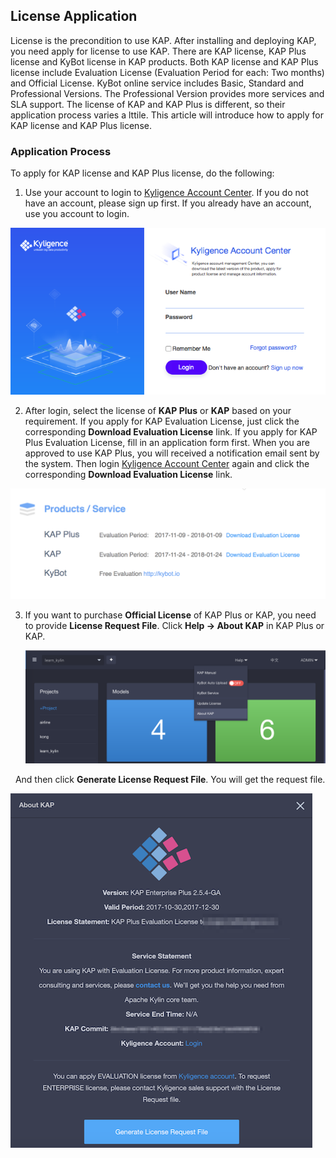 ## License Application

License is the precondition to use KAP. After installing and deploying KAP, you need apply for license to use KAP. There are KAP license, KAP Plus license and KyBot license in KAP products. Both KAP license and KAP Plus license include Evaluation License (Evaluation Period for each: Two months) and Official License. KyBot online service includes Basic, Standard and Professional Versions. The Professional Version provides more services and SLA support. The license of KAP and KAP Plus is different, so their application process varies a lttile. This article will introduce how to apply for KAP license and KAP Plus license.

### Application Process

To apply for KAP license and KAP Plus license, do the following: 

1. Use your account to login to [Kyligence Account Center](http://account.kyligence.io/). If you do not have an account, please sign up first. If you already have an account, use you account to login.

![Kyligence Account Center](images/license_1.en.png)

2. After login, select the license of **KAP Plus** or **KAP** based on your requirement. If you apply for KAP Evaluation License, just click the corresponding **Download Evaluation License** link. If you apply for KAP Plus Evaluation License, fill in an application form first. When you are approved to use KAP Plus, you will received a notification email sent by the system. Then login  [Kyligence Account Center](http://account.kyligence.io/) again and click the corresponding  **Download Evaluation License** link.

![License Application](images/license_2.en.png)

3. If you want to purchase **Official License** of KAP Plus or KAP, you need to provide **License Request File**. Click **Help -> About KAP** in KAP Plus or KAP.   

   ![License Application](images/license_3.en.png)

   And then click **Generate License Request File**. You will get the request file.

   ![License Application](images/license_4.en.png)

